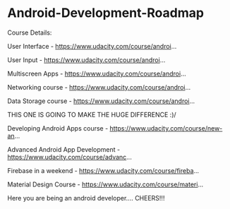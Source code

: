 # Android-Development-Roadmap
Course Details:

User Interface - https://www.udacity.com/course/androi...

User Input - https://www.udacity.com/course/androi...

Multiscreen Apps -  https://www.udacity.com/course/androi...

Networking course - https://www.udacity.com/course/androi...

Data Storage course - https://www.udacity.com/course/androi...

THIS ONE IS GOING TO MAKE THE HUGE DIFFERENCE :)/

Developing Android Apps course - https://www.udacity.com/course/new-an...

Advanced Android App Development - https://www.udacity.com/course/advanc...

Firebase in a weekend - https://www.udacity.com/course/fireba...

Material Design Course - https://www.udacity.com/course/materi...


Here you are being an android developer.... CHEERS!!!
